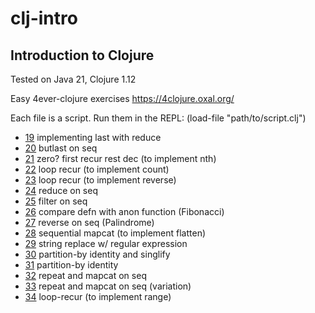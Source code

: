 # clj-intro
## Introduction to Clojure

Tested on Java 21, Clojure 1.12

Easy 4ever-clojure exercises
https://4clojure.oxal.org/

Each file is a script. Run them in the REPL: (load-file "path/to/script.clj")

- [19](p019.clj) implementing last with reduce
- [20](p020.clj) butlast on seq
- [21](p021.clj) zero? first recur rest dec (to implement nth)
- [22](p22.clj) loop recur (to implement count)
- [23](p23.clj) loop recur (to implement reverse)
- [24](p24.clj) reduce on seq
- [25](p25.clj) filter on seq
- [26](p26.clj) compare defn with anon function (Fibonacci)
- [27](p27.clj) reverse on seq (Palindrome)
- [28](p28.clj) sequential mapcat (to implement flatten)
- [29](p29.clj) string replace w/ regular expression
- [30](p30.clj) partition-by identity and singlify
- [31](p31.clj) partition-by identity
- [32](p32.clj) repeat and mapcat on seq
- [33](p33.clj) repeat and mapcat on seq (variation)
- [34](p34.clj) loop-recur (to implement range)
